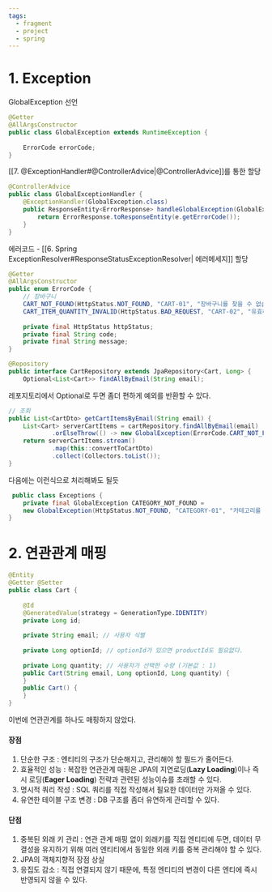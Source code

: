 ```yaml
---
tags:
  - fragment
  - project
  - spring
---
```


# 1. Exception

GlobalException 선언
```java
@Getter  
@AllArgsConstructor  
public class GlobalException extends RuntimeException {  
  
    ErrorCode errorCode;  
}
```

 [[7. @ExceptionHandler#@ControllerAdvice|@ControllerAdvice]]를 통한 할당
```java
@ControllerAdvice  
public class GlobalExceptionHandler {  
    @ExceptionHandler(GlobalException.class)  
    public ResponseEntity<ErrorResponse> handleGlobalException(GlobalException e) {  
        return ErrorResponse.toResponseEntity(e.getErrorCode());  
    }
}
```

에러코드 - [[6. Spring ExceptionResolver#ResponseStatusExceptionResolver| 에러메세지]] 할당
```java
@Getter  
@AllArgsConstructor  
public enum ErrorCode {
	// 장바구니  
	CART_NOT_FOUND(HttpStatus.NOT_FOUND, "CART-01", "장바구니를 찾을 수 없습니다."),  
	CART_ITEM_QUANTITY_INVALID(HttpStatus.BAD_REQUEST, "CART-02", "유효하지 않은 수량입니다.");
  
    private final HttpStatus httpStatus;  
    private final String code;  
    private final String message;  
}	
```

```java
@Repository  
public interface CartRepository extends JpaRepository<Cart, Long> {  
    Optional<List<Cart>> findAllByEmail(String email);
```
레포지토리에서 Optional로 두면 좀더 편하게 예외를 반환할 수 있다.
```java hl:3-4
// 조회  
public List<CartDto> getCartItemsByEmail(String email) {  
    List<Cart> serverCartItems = cartRepository.findAllByEmail(email)  
            .orElseThrow(() -> new GlobalException(ErrorCode.CART_NOT_FOUND));  
    return serverCartItems.stream()  
            .map(this::convertToCartDto)  
            .collect(Collectors.toList());  
}
```

다음에는 이런식으로 처리해봐도 될듯
```java
 public class Exceptions {  
    private final GlobalException CATEGORY_NOT_FOUND = 
    new GlobalException(HttpStatus.NOT_FOUND, "CATEGORY-01", "카테고리를 찾을 수 없습니다.");  
}
```


# 2. 연관관계 매핑
```java
@Entity  
@Getter @Setter  
public class Cart {  
  
    @Id  
    @GeneratedValue(strategy = GenerationType.IDENTITY)  
    private Long id;  
  
    private String email; // 사용자 식별  
  
    private Long optionId; // optionId가 있으면 productId도 필요없다.  
  
    private Long quantity; // 사용자가 선택한 수량 (기본값 : 1)  
    public Cart(String email, Long optionId, Long quantity) {  
    }  
    public Cart() {  
    }
}
```

이번에 연관관계를 하나도 매핑하지 않았다.
#### 장점
1. 단순한 구조 : 엔티티의 구조가 단순해지고, 관리해야 할 필드가 줄어든다.
2. 효율적인 성능 : 복잡한 연관관계 매핑은 JPA의 지연로딩(**Lazy Loading**)이나 즉시 로딩(**Eager Loading**) 전략과 관련된 성능이슈를
   초래할 수 있다.
3. 명시적 쿼리 작성 : SQL 쿼리를 직접 작성해서 필요한 데이터만 가져올 수 있다.
4. 유연한 테이블 구조 변경 : DB 구조를 좀더 유연하게 관리할 수 있다.

#### 단점
1. 중복된 외래 키 관리 : 연관 관계 매핑 없이 외래키를 직접 엔티티에 두면, 
   데이터 무결성을 유지하기 위해 여러 엔티티에서 동일한 외래 키를 중복 관리해야 할 수 있다.
2. JPA의 객체지향적 장점 상실 
3. 응집도 감소 : 직접 연결되지 않기 때문에, 특정 엔티티의 변경이 다른 엔티에 즉시 반영되지 않을 수 있다.